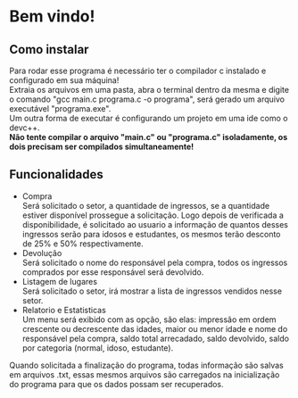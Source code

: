 # Bem vindo!

## Como instalar
Para rodar esse programa é necessário ter o compilador c instalado e configurado em sua máquina!<br>
Extraia os arquivos em uma pasta, abra o terminal dentro da mesma e digite o comando "gcc main.c programa.c -o programa", será gerado um arquivo executável "programa.exe".<br>
Um outra forma de executar é configurando um projeto em uma ide como o devc++.<br>
**Não tente compilar o arquivo "main.c" ou "programa.c" isoladamente, os dois precisam ser compilados simultaneamente!**

## Funcionalidades
* Compra<br>
Será solicitado o setor, a quantidade de ingressos, se a quantidade estiver disponível prossegue a solicitação. Logo depois de verificada a disponibilidade, é solicitado ao usuario a informação de quantos desses ingressos serão para idosos e estudantes, os mesmos terão desconto de 25% e 50% respectivamente.
* Devolução<br>
Será solicitado o nome do responsável pela compra, todos os ingressos comprados por esse responsável será devolvido.
* Listagem de lugares<br>
Será solicitado o setor, irá mostrar a lista de ingressos vendidos nesse setor.
* Relatorio e Estatisticas<br>
Um menu será exibido com as opção, são elas: impressão em ordem crescente ou decrescente das idades, maior ou menor idade e nome do responsável pela compra, saldo total arrecadado, saldo devolvido, saldo por categoria (normal, idoso, estudante).

Quando solicitada a finalização do programa, todas informação são salvas em arquivos .txt, essas mesmos arquivos são carregados na inicialização do programa para que os dados possam ser recuperados.
